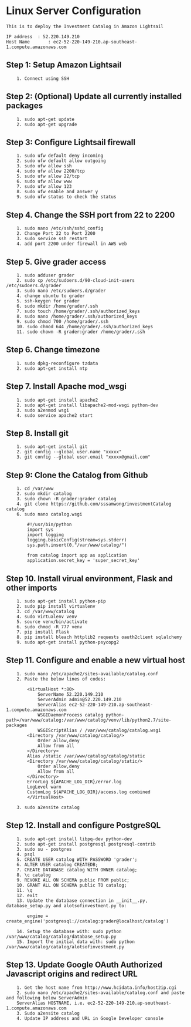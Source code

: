 # Linux Server Configuration

	This is to deploy the Investment Catalog in Amazon Lightsail

	IP address  : 52.220.149.210
	Host Name		: ec2-52-220-149-210.ap-southeast-1.compute.amazonaws.com

## Step 1: Setup Amazon Lightsail
		1. Connect using SSH

## Step 2: (Optional) Update all currently installed packages
		1. sudo apt-get update
		2. sudo apt-get upgrade

## Step 3: Configure Lightsail firewall
		1. sudo ufw default deny incoming
		2. sudo ufw default allow outgoing
		3. sudo ufw allow ssh
		4. sudo ufw allow 2200/tcp
		5. sudo ufw allow 22/tcp
		6. sudo ufw allow www
		7. sudo ufw allow 123
		8. sudo ufw enable and answer y
		9. sudo ufw status to check the status

## Step 4. Change the SSH port from 22 to 2200
		1. sudo nano /etc/ssh/sshd_config
		2. Change Port 22 to Port 2200
		3. sudo service ssh restart
		4. add port 2200 under firewall in AWS web

## Step 5. Give grader access
		1. sudo adduser grader
		2. sudo cp /etc/sudoers.d/90-cloud-init-users /etc/sudoers.d/grader
		3. sudo nano /etc/sudoers.d/grader
		4. change ubuntu to grader
		5. ssh-keygen for grader
		6. sudo mkdir /home/grader/.ssh
		7. sudo touch /home/grader/.ssh/authorized_keys
		8. sudo nano /home/grader/.ssh/authorized_keys
		9. sudo chmod 700 /home/grader/.ssh
		10. sudo chmod 644 /home/grader/.ssh/authorized_keys
		11. sudo chown -R grader:grader /home/grader/.ssh

## Step 6. Change timezone
		1. sudo dpkg-reconfigure tzdata
		2. sudo apt-get install ntp

## Step 7. Install Apache mod_wsgi
		1. sudo apt-get install apache2
		2. sudo apt-get install libapache2-mod-wsgi python-dev
		3. sudo a2enmod wsgi
		4. sudo service apache2 start

## Step 8. Install git
		1. sudo apt-get install git
		2. git config --global user.name "xxxxx"
		3. git config --global user.email "xxxxx@gmail.com"

## Step 9: Clone the Catalog from Github
		1. cd /var/www
		2. sudo mkdir catalog
		3. sudo chown -R grader:grader catalog
		4. git clone https://github.com/sssamwong/investmentCatalog catalog
		6. sudo nano catalog.wsgi

			#!/usr/bin/python
			import sys
			import logging
			logging.basicConfig(stream=sys.stderr)
			sys.path.insert(0,"/var/www/catalog/")

			from catalog import app as application
			application.secret_key = 'super_secret_key'

## Step 10. Install virual environment, Flask and other imports
		1. sudo apt-get install python-pip
		2. sudo pip install virtualenv
		3. cd /var/www/catalog
		4. sudo virtualenv venv
		5. source venv/bin/activate
		6. sudo chmod -R 777 venv
		7. pip install Flask
		8. pip install bleach httplib2 requests oauth2client sqlalchemy
		9. sudo apt-get install python-psycopg2

## Step 11. Configure and enable a new virtual host
		1. sudo nano /etc/apache2/sites-available/catalog.conf
		2. Paste the below lines of codes:

			<VirtualHost *:80>
				ServerName 52.220.149.210
				ServerAdmin admin@52.220.149.210
				ServerAlias ec2-52-220-149-210.ap-southeast-1.compute.amazonaws.com
				WSGIDaemonProcess catalog python-path=/var/www/catalog:/var/www/catalog/venv/lib/python2.7/site-packages
				WSGIScriptAlias / /var/www/catalog/catalog.wsgi
			<Directory /var/www/catalog/catalog/>
				Order allow,deny
				Allow from all
			</Directory>
			Alias /static /var/www/catalog/catalog/static
			<Directory /var/www/catalog/catalog/static/>
				Order allow,deny
				Allow from all
			</Directory>
			ErrorLog ${APACHE_LOG_DIR}/error.log
			LogLevel warn
			CustomLog ${APACHE_LOG_DIR}/access.log combined
			</VirtualHost>

		3. sudo a2ensite catalog

## Step 12. Install and configure PostgreSQL
		1. sudo apt-get install libpq-dev python-dev
		2. sudo apt-get install postgresql postgresql-contrib
		3. sudo su - postgres
		4. psql
		5. CREATE USER catalog WITH PASSWORD 'grader';
		6. ALTER USER catalog CREATEDB;
		7. CREATE DATABASE catalog WITH OWNER catalog;
		8. \c catalog
		9. REVOKE ALL ON SCHEMA public FROM public;
		10. GRANT ALL ON SCHEMA public TO catalog;
		11. \q
		12. exit
		13. Update the database connection in __init__.py, database_setup.py and alotsofinvestment.py to:

			engine = create_engine('postgresql://catalog:grader@localhost/catalog')

		14. Setup the database with: sudo python /var/www/catalog/catalog/database_setup.py
		15. Import the initial data with: sudo python /var/www/catalog/catalog/alotsofinvestment.py

## Step 13. Update Google OAuth Authorized Javascript origins and redirect URL
		1. Get the host name from http://www.hcidata.info/host2ip.cgi
		2. sudo nano /etc/apache2/sites-available/catalog.conf and paste and following below ServerAdmin
		ServerAlias HOSTNAME, i.e. ec2-52-220-149-210.ap-southeast-1.compute.amazonaws.com
		3. Sudo a2ensite catalog
		4. Update IP address and URL in Google Developer console
